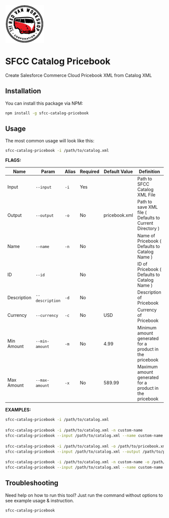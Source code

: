 ![Logo](docs/img/logo.png "Logo")

SFCC Catalog Pricebook
===

Create Salesforce Commerce Cloud Pricebook XML from Catalog XML

Installation
---

You can install this package via NPM:

```bash
npm install -g sfcc-catalog-pricebook
```

Usage
---

The most common usage will look like this:

```bash
sfcc-catalog-pricebook -i /path/to/catalog.xml
```

**FLAGS:**

Name        | Param           | Alias      | Required | Default Value | Definition
------------|-----------------|------------|----------|---------------|---------------------
Input       | `--input`       | `-i`       | Yes      |               | Path to SFCC Catalog XML File
Output      | `--output`      | `-o`       | No       | pricebook.xml | Path to save XML file ( Defaults to Current Directory )
Name        | `--name`        | `-n`       | No       |               | Name of Pricebook ( Defaults to Catalog Name )
ID          | `--id`          |            | No       |               | ID of Pricebook ( Defaults to Catalog Name )
Description | `--description` | `-d`       | No       |               | Description of Pricebook
Currency    | `--currency`    | `-c`       | No       | USD           | Currency of Pricebook
Min Amount  | `--min-amount`  | `-m`       | No       | 4.99          | Minimum amount generated for a product in the pricebook
Max Amount  | `--max-amount`  | `-x`       | No       | 589.99        | Maximum amount generated for a product in the pricebook

**EXAMPLES:**

```bash
sfcc-catalog-pricebook -i /path/to/catalog.xml

sfcc-catalog-pricebook -i /path/to/catalog.xml -n custom-name
sfcc-catalog-pricebook --input /path/to/catalog.xml --name custom-name

sfcc-catalog-pricebook -i /path/to/catalog.xml -o /path/to/pricebook.xml
sfcc-catalog-pricebook --input /path/to/catalog.xml --output /path/to/pricebook.xml

sfcc-catalog-pricebook -i /path/to/catalog.xml -n custom-name -o /path/to/pricebook.xml
sfcc-catalog-pricebook --input /path/to/catalog.xml --name custom-name --output /path/to/pricebook.xml
```

Troubleshooting
---

Need help on how to run this tool?  Just run the command without options to see example usage & instruction.

```bash
sfcc-catalog-pricebook
```
